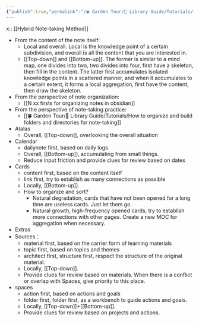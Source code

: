 ```yaml
---
{"publish":true,"permalink":"/🍀 Garden Tour/🧰 Library Guide/Tutorials/This library's ACCESS folder structure and hybrid note-taking method.md","title":"This library's ACCESS folder structure and hybrid note-taking method","created":"2022-08-07","modified":"2024-11-22","published":"2025-07-09T09:49:26.845+08:00","cssclasses":""}
---
```


x:: [[Hybrid Note-taking Method]]

- From the content of the note itself:
	- Local and overall. Local is the knowledge point of a certain subdivision, and overall is all the content that you are interested in.
	- [[Top-down]] and [[Bottom-up]]. The former is similar to a mind map, one divides into two, two divides into four, first have a skeleton, then fill in the content. The latter first accumulates isolated knowledge points in a scattered manner, and when it accumulates to a certain extent, it forms a local aggregation, first have the content, then draw the skeleton.
- From the perspective of note organization:
	- [[N xx firsts for organizing notes in obsidian]]
- From the perspective of note-taking practice:
	- [[🍀 Garden Tour/🧰 Library Guide/Tutorials/How to organize and build folders and directories for note-taking]]
- Atalas
	- Overall, [[Top-down]], overlooking the overall situation
- Calendar
	- dailynote first, based on daily logs
	- Overall, [[Bottom-up]], accumulating from small things.
	- Reduce input friction and provide clues for review based on dates
- Cards
	- content first, based on the content itself
	- link first, try to establish as many connections as possible
	- Locally, [[Bottom-up]].
	- How to organize and sort?
		- Natural degradation, cards that have not been opened for a long time are useless cards. Just let them go.
		- Natural growth, high-frequency opened cards, try to establish more connections with other pages. Create a new MOC for aggregation when necessary.
- Extras
- Sources：
	- material first, based on the carrier form of learning materials
	- topic first, based on topics and themes
	- architect first, structure first, respect the structure of the original material.
	- Locally, [[Top-down]].
	- Provide clues for review based on materials. When there is a conflict or overlap with Spaces, give priority to this place.
- spaces
	- action first, based on actions and goals
	- folder first, folder first, as a workbench to guide actions and goals.
	- Locally, [[Top-down]]+[[Bottom-up]].
	- Provide clues for review based on projects and actions. 